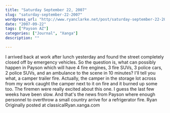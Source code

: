 ```yaml
---
title: "Saturday September 22, 2007"
slug: "saturday-september-22-2007"
wordpress_url: "http://www.ryanclarke.net/post/saturday-september-22-2007/"
date: "2007-09-22"
tags: ["Payson AZ"]
categories: ["Journal", "Xanga"]
description: ""

---
```


I arrived back at work after lunch yesterday and found the street completely closed off by emergency vehicles. So the question is, what can possibly happen in Payson which will have 4 fire engines, 3 fire SUVs, 3 police cars, 2 police SUVs, and an ambulance to the scene in 10 minutes? I'll tell you what, a camper trailer fire. Actually, the camper in the storage lot across from my work caught the camper next to it on fire and it burned up some too. The firemen were really excited about this one. I guess the last few weeks have been slow. And that's the news from Payson where enough personnel to overthrow a small country arrive for a refrigerator fire.
Ryan
Originally posted at classicalRyan.xanga.com
